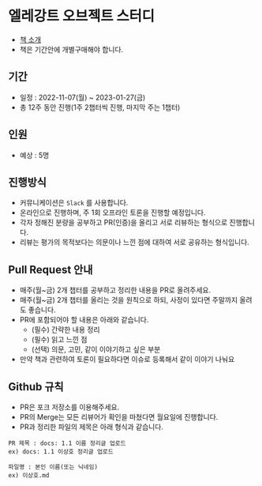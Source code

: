 # 엘레강트 오브젝트 스터디

- [책 소개](https://www.aladin.co.kr/search/wsearchresult.aspx?SearchTarget=All&SearchWord=%EC%97%98%EB%A0%88%EA%B0%95%ED%8A%B8+%EC%98%A4%EB%B8%8C%EC%A0%9D%ED%8A%B8&x=0&y=0)
- 책은 기간안에 개별구매해야 합니다.

## 기간

- 일정 : 2022-11-07(월) ~ 2023-01-27(금)
- 총 12주 동안 진행(1주 2챕터씩 진행, 마지막 주는 1챕터)

## 인원

- 예상 : 5명

## 진행방식

- 커뮤니케이션은 `Slack` 를 사용합니다.
- 온라인으로 진행하며, 주 1회 오프라인 토론을 진행할 예정입니다.
- 각자 정해진 분량을 공부하고 PR(인증)을 올리고 서로 리뷰하는 형식으로 진행합니다.
- 리뷰는 평가의 목적보다는 의문이나 느낀 점에 대하여 서로 공유하는 형식입니다.

## Pull Request 안내

- 매주(월~금) 2개 챕터를 공부하고 정리한 내용을 PR로 올려주세요.
- 매주(월~금) 2개 챕터를 올리는 것을 원칙으로 하되, 사정이 있다면 주말까지 올려도 좋습니다.
- PR에 포함되어야 할 내용은 아래와 같습니다.
  - (필수) 간략한 내용 정리
  - (필수) 읽고 느낀 점
  - (선택) 의문, 고민, 같이 이야기하고 싶은 부분
- 만약 책과 관련하여 토론이 필요하다면 이슈로 등록해서 같이 이야기 나눠요

## Github 규칙

- PR은 포크 저장소를 이용해주세요.
- PR의 Merge는 모든 리뷰어가 확인을 마쳤다면 월요일에 진행합니다.
- PR과 정리한 파일의 제목은 아래 형식과 같습니다.

```
PR 제목 : docs: 1.1 이름 정리글 업로드
ex) docs: 1.1 이상호 정리글 업로드

파일명 : 본인 이름(또는 닉네임)
ex) 이상호.md
```
